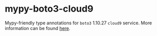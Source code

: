 # mypy-boto3-cloud9

Mypy-friendly type annotations for `boto3` 1.10.27 `cloud9` service.
More information can be found [here](https://github.com/vemel/mypy_boto3).
